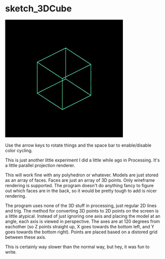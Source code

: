 # sketch_3DCube

![alt tag](https://raw.githubusercontent.com/williamahartman/sketch_3DCube/master/processing_cube.gif)

Use the arrow keys to rotate things and the space bar to enable/disable color cycling.

  This is just another little experiment I did a little while ago in Processing. It's a little parallel projection renderer.
  
  This will work fine with any polyhedron or whatever. Models are just stored as an array of faces. Faces are just an array of 3D points. Only wireframe rendering is supported. The program doesn't do anything fancy to figure out which faces are in the back, so it would be pretty tough to add is nicer rendering.
  
  The program uses none of the 3D stuff in processing, just regular 2D lines and trig. The method for converting 3D points to 2D points on the screen is a little atypical. Instead of just ignoring one axis and placing the model at an angle, each axis is viewed in perspective. The axes are at 120 degrees from eachother (so Z points straight up, X goes towards the bottom left, and Y goes towards the bottom right). Points are placed based on a distored grid between these axis.
  
  This is certainly way slower than the normal way, but hey, it was fun to write.
